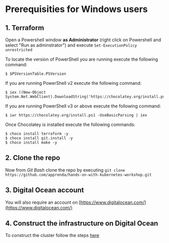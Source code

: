 # Prerequisities for Windows users

## 1. Terraform

Open a Powershell window **as Administrator** (right click on Powershell and select "Run as adminstrator") and execute `Set-ExecutionPolicy unrestricted`

To locate the version of PowerShell you are running execute the following command:

```
$ $PSVersionTable.PSVersion
```

If you are running PowerShell v2 execute the following command:

```
$ iex ((New-Object System.Net.WebClient).DownloadString('https://chocolatey.org/install.ps1'))
```

If you are running PowerShell v3 or above execute the following command:

```
$ iwr https://chocolatey.org/install.ps1 -UseBasicParsing | iex
```

Once Chocolatey is installed execute the following commands:

```
$ choco install terraform -y
$ choco install git.install -y
$ choco install make -y
```

## 2. Clone the repo

Now from *Git Bash* clone the repo by executing `git clone https://github.com/apprenda/hands-on-with-kubernetes-workshop.git`

## 3. Digital Ocean account

You will also require an account on [https://www.digitalocean.com/](https://www.digitalocean.com/)

## 4. Construct the infrastructure on Digital Ocean

To construct the cluster follow the steps [here](3-build-cluster.md)